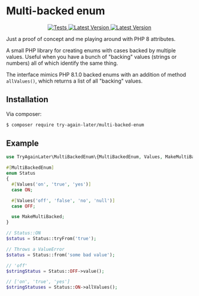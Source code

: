 # Multi-backed enum

<p align="center">
  <a href="https://github.com/try-again-later/MultiBackedEnum/actions/workflows/test.yml">
    <img
      src="https://github.com/try-again-later/multibackedenum/actions/workflows/test.yml/badge.svg"
      alt="Tests"
    >
  </a>
  <a href="https://packagist.org/packages/try-again-later/multi-backed-enum">
    <img
      src="https://img.shields.io/packagist/v/try-again-later/multi-backed-enum"
      alt="Latest Version"
    >
  </a>
  <a href="https://packagist.org/packages/try-again-later/multi-backed-enum">
    <img
      src="https://img.shields.io/packagist/l/try-again-later/multi-backed-enum"
      alt="Latest Version"
    >
  </a>
</p>

Just a proof of concept and me playing around with PHP 8 attributes.

A small PHP library for creating enums with cases backed by multiple values. Useful when you have a
bunch of "backing" values (strings or numbers) all of which identify the same thing.

The interface mimics PHP 8.1.0 backed enums with an addition of method `allValues()`, which returns
a list of all "backing" values.

## Installation

Via composer:

```sh
$ composer require try-again-later/multi-backed-enum
```

## Example

```php
use TryAgainLater\MultiBackedEnum\{MultiBackedEnum, Values, MakeMultiBacked};

#[MultiBackedEnum]
enum Status
{
  #[Values('on', 'true', 'yes')]
  case ON;

  #[Values('off', 'false', 'no', 'null')]
  case OFF;

  use MakeMultiBacked;
}

// Status::ON
$status = Status::tryFrom('true');

// Throws a ValueError
$status = Status::from('some bad value');

// 'off'
$stringStatus = Status::OFF->value();

// ['on', 'true', 'yes']
$stringStatuses = Status::ON->allValues();
```
